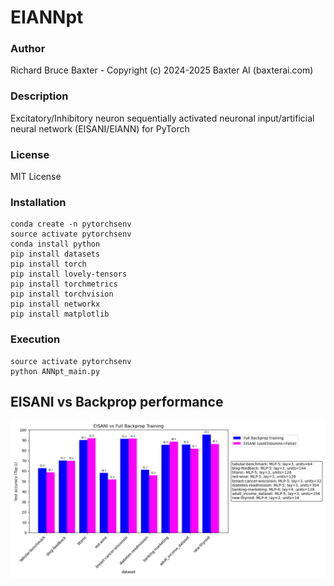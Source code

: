# EIANNpt

### Author

Richard Bruce Baxter - Copyright (c) 2024-2025 Baxter AI (baxterai.com)

### Description

Excitatory/Inhibitory neuron sequentially activated neuronal input/artificial neural network (EISANI/EIANN) for PyTorch

### License

MIT License

### Installation
```
conda create -n pytorchsenv
source activate pytorchsenv
conda install python
pip install datasets
pip install torch
pip install lovely-tensors
pip install torchmetrics
pip install torchvision
pip install networkx
pip install matplotlib
```

### Execution
```
source activate pytorchsenv
python ANNpt_main.py
```

## EISANI vs Backprop performance

![EISANIbackpropTestAccuracy-SMALL.png](https://github.com/bairesearch/EIANNpt/blob/master/graph/EISANIbackpropTestAccuracy-SMALL.png?raw=true)
